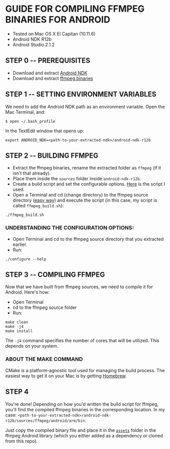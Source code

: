 # GUIDE FOR COMPILING FFMPEG BINARIES FOR ANDROID

- Tested on Mac OS X El Capitan (10.11.6)
- Android NDK R12b
- Android Studio 2.1.2

## STEP 0 -- PREREQUISITES
- Download and extract [Android NDK](https://developer.android.com/ndk/downloads/index.html)
- Download and extract [ffmpeg binaries](https://ffmpeg.org/download.html)

## STEP 1 -- SETTING ENVIRONMENT VARIABLES
We need to add the Android NDK path as an environment variable. Open the Mac Terminal, and:
```
$ open ~/.bash_profile
```
In the TextEdit window that opens up:
```
export ANDROID_NDK=<path-to-your-extracted-ndk>/android-ndk-r12b
```

## STEP 2 -- BUILDING FFMPEG
- Extract the ffmpeg binaries, rename the extracted folder as `ffmpeg` (if it isn't that already).
- Place them inside the `sources` folder inside `android-ndk-r12b`.
- Create a build script and set the configurable options. [Here]() is the script I used.
- Open a Terminal and cd (change directory) to the ffmpeg source directory ([easy way](http://osxdaily.com/2011/12/07/open-a-selected-finder-folder-in-a-new-terminal-window/)) and execute the script (in this case, my script is called `ffmpeg_build.sh`):
```
./ffmpeg_build.sh
```

### UNDERSTANDING THE CONFIGURATION OPTIONS:
- Open Terminal and cd to the ffmpeg source directory that you extracted earlier.
- Run:
```
./configure --help
```
## STEP 3 -- COMPILING FFMPEG
Now that we have built from ffmpeg sources, we need to compile it for Android. Here's how:
- Open Terminal
- cd to the ffmpeg source folder
- Run:
```
make clean
make -j4
make install
```

The `-j4` command specifies the number of cores that will be utilized. This depends on your system.

### ABOUT THE MAKE COMMAND
CMake is a platform-agnostic tool used for managing the build process. The easiest way to get it on your Mac is by getting [Homebrew](http://brew.sh/).

## STEP 4
You're done! Depending on how you'd written the build script for ffmpeg, you'll find the compiled ffmpeg binaries in the corresponding location. In my case: `<path-to-your-extracted-ndk>/android-ndk-r12b/sources/ffmpeg/android/arm/bin`.

Just copy the compiled binary file and place it in the [`assets`](https://github.com/sravan953/gopro/tree/master/FFmpegLibrary/assets) folder in the ffmpeg Android library (which you either added as a dependency or cloned from this repo).

